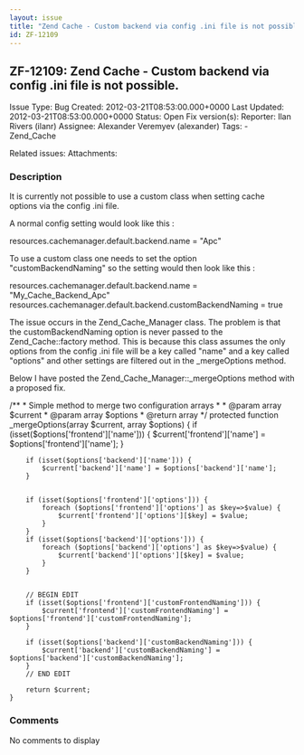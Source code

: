 ```yaml
---
layout: issue
title: "Zend Cache - Custom backend via config .ini file is not possible."
id: ZF-12109
---
```


ZF-12109: Zend Cache - Custom backend via config .ini file is not possible.
---------------------------------------------------------------------------

 Issue Type: Bug Created: 2012-03-21T08:53:00.000+0000 Last Updated: 2012-03-21T08:53:00.000+0000 Status: Open Fix version(s): 
 Reporter:  Ilan Rivers (ilanr)  Assignee:  Alexander Veremyev (alexander)  Tags: - Zend\_Cache
 
 Related issues: 
 Attachments: 
### Description

It is currently not possible to use a custom class when setting cache options via the config .ini file.

A normal config setting would look like this :

resources.cachemanager.default.backend.name = "Apc"

To use a custom class one needs to set the option "customBackendNaming" so the setting would then look like this :

resources.cachemanager.default.backend.name = "My\_Cache\_Backend\_Apc" resources.cachemanager.default.backend.customBackendNaming = true

The issue occurs in the Zend\_Cache\_Manager class. The problem is that the customBackendNaming option is never passed to the Zend\_Cache::factory method. This is because this class assumes the only options from the config .ini file will be a key called "name" and a key called "options" and other settings are filtered out in the \_mergeOptions method.

Below I have posted the Zend\_Cache\_Manager::\_mergeOptions method with a proposed fix.

/\*\* \* Simple method to merge two configuration arrays \* \* @param array $current \* @param array $options \* @return array \*/ protected function \_mergeOptions(array $current, array $options) { if (isset($options['frontend']['name'])) { $current['frontend']['name'] = $options['frontend']['name']; }

 
        if (isset($options['backend']['name'])) {
            $current['backend']['name'] = $options['backend']['name'];
        }
    
    
        if (isset($options['frontend']['options'])) {
            foreach ($options['frontend']['options'] as $key=>$value) {
                $current['frontend']['options'][$key] = $value;
            }
        }
        if (isset($options['backend']['options'])) {
            foreach ($options['backend']['options'] as $key=>$value) {
                $current['backend']['options'][$key] = $value;
            }
        }
    
    
        // BEGIN EDIT
        if (isset($options['frontend']['customFrontendNaming'])) {
            $current['frontend']['customFrontendNaming'] = $options['frontend']['customFrontendNaming'];
        }
    
        if (isset($options['backend']['customBackendNaming'])) {
            $current['backend']['customBackendNaming'] = $options['backend']['customBackendNaming'];
        }
        // END EDIT
    
        return $current;
    }


 

 

### Comments

No comments to display